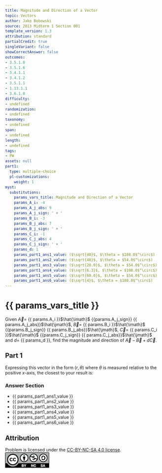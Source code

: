```yaml
---
title: Magnitude and Direction of a Vector
topic: Vectors
author: Jake Bobowski
source: 2013 Midterm 1 Section 001
template_version: 1.3
attribution: standard
partialCredit: true
singleVariant: false
showCorrectAnswer: false
outcomes:
- 3.5.1.0
- 3.5.1.6
- 3.4.1.1
- 3.4.1.2
- 3.5.1.1
- 1.13.1.1
- 3.6.1.0
difficulty:
- undefined
randomization:
- undefined
taxonomy:
- undefined
span:
- undefined
length:
- undefined
tags:
- PW
assets: null
part1:
  type: multiple-choice
  pl-customizations:
    weight: 1
myst:
  substitutions:
    params_vars_title: Magnitude and Direction of a Vector
    params_A_i: -4
    params_A_j_abs: 9
    params_A_j_sign: ' + '
    params_B_i: -3
    params_B_j_abs: 7
    params_B_j_sign: ' + '
    params_C_i: -1
    params_C_j_abs: 4
    params_C_j_sign: ' + '
    params_d: 1
    params_part1_ans1_value: ($\sqrt{40}$, $\theta = $108.0$^\circ$)
    params_part1_ans2_value: ($\sqrt{40}$, $\theta = $54.0$^\circ$)
    params_part1_ans3_value: ($\sqrt{20.0}$, $\theta = $54.0$^\circ$)
    params_part1_ans4_value: ($\sqrt{6.3}$, $\theta = $108.0$^\circ$)
    params_part1_ans5_value: ($\sqrt{60.0}$, $\theta = $54.0$^\circ$)
    params_part1_ans6_value: ($\sqrt{4}$, $\theta = $108.0$^\circ$)
---
```

# {{ params_vars_title }}
Given $\vec{A} =$ {{ params.A_i }}$\hat{\imath}$ {{params.A_j_sign}} {{ params.A_j_abs}}$\hat{\jmath}$, $\vec{B} =$ {{ params.B_i }}$\hat{\imath}$ {{params.B_j_sign}} {{ params.B_j_abs}}$\hat{\jmath}$, $\vec{C} =$ {{ params.C_i }}$\hat{\imath}$ {{params.C_j_sign}} {{ params.C_j_abs}}$\hat{\jmath}$ and $d=$ {{ params_d }}, find the magnitude and direction of $\vec{A}-\vec{B}+d\vec{C}$.

## Part 1

Expressing this vector in the form $(r,\theta)$ where $\theta$ is measured relative to the positive $x$-axis, the closest to your result is:

### Answer Section

- {{ params_part1_ans1_value }}
- {{ params_part1_ans2_value }}
- {{ params_part1_ans3_value }}
- {{ params_part1_ans4_value }}
- {{ params_part1_ans5_value }}
- {{ params_part1_ans6_value }}

## Attribution

Problem is licensed under the [CC-BY-NC-SA 4.0 license](https://creativecommons.org/licenses/by-nc-sa/4.0/).<br> ![The Creative Commons 4.0 license requiring attribution-BY, non-commercial-NC, and share-alike-SA license.](https://raw.githubusercontent.com/firasm/bits/master/by-nc-sa.png)